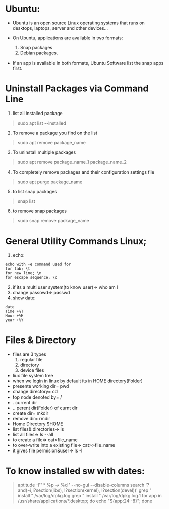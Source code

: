 # Ubuntu:

* Ubuntu is an open source Linux operating systems that runs on desktops, laptops, server and other devices…

* On Ubuntu, applications are available in two formats:

    1. Snap packages
    2. Debian packages.

* If an app is available in both formats, Ubuntu Software list the snap apps first.


# Uninstall Packages via Command Line

1. list all installed package
 >  sudo apt list --installed
2. To remove a package you find on the list
 >  sudo apt remove package_name
3. To uninstall multiple packages
 > sudo apt remove package_name_1 package_name_2
4. To completely remove packages and their configuration settings file
 > sudo apt purge package_name
5. to list snap packages
 >snap list
6. to remove snap packages
 > sudo snap remove package_name



# General Utility Commands Linux;

1.  echo:

```
echo with -e command used for
for tab; \t
for new line; \n
for escape sequence; \c
``` 

2.  if its a multi user system(to know user)=> who am I
3.  change passowd=> passwd
4.  show date:
 ```
 date
 Time +%T
 Hour +%H
 year +%Y
```

# Files & Directory


* files are 3 types
    1. regular file
    2. directory
    3. device files
* liux file system tree
* when we login in linux by default its in HOME directory(Folder)
* presente working dir= pwd
* change directory=  cd
* top node denoted by= /
* . current dir
*  .. perent dir(Folder) of curnt dir
*  create dir= mkdir
*  remove dir= rmdir
* Home Directory $HOME
* list files& directories=> ls
* list all files=> ls --all
* to create a file=> cat>file_name
* to over-write into a existing file=> cat>>file_name
* it gives file permision&user=> ls -l



# To know installed sw with dates:


> aptitude -F' * %p -> %d ' --no-gui --disable-columns search '?and(~i,!?section(libs), !?section(kernel), !?section(devel))'
> grep " install " /var/log/dpkg.log
> grep " install " /var/log/dpkg.log.1
> for app in /usr/share/applications/*.desktop; do echo "${app:24:-8}"; done
